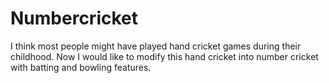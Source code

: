 # Numbercricket
I think most people might have played hand cricket games during their childhood. Now I would like to modify this hand cricket into number cricket with batting and bowling features.
